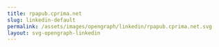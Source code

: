 ```yaml
---
title: rpapub.cprima.net
slug: linkedin-default
permalink: /assets/images/opengraph/linkedin/rpapub.cprima.net.svg
layout: svg-opengraph-linkedin
---
```

